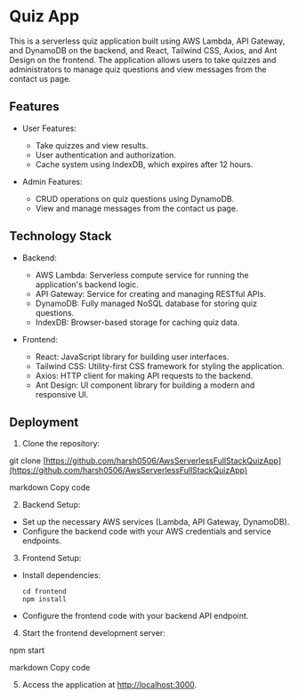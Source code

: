 # Quiz App

This is a serverless quiz application built using AWS Lambda, API Gateway, and DynamoDB on the backend, and React, Tailwind CSS, Axios, and Ant Design on the frontend. The application allows users to take quizzes and administrators to manage quiz questions and view messages from the contact us page.

## Features

- User Features:
  - Take quizzes and view results.
  - User authentication and authorization.
  - Cache system using IndexDB, which expires after 12 hours.

- Admin Features:
  - CRUD operations on quiz questions using DynamoDB.
  - View and manage messages from the contact us page.

## Technology Stack

- Backend:
  - AWS Lambda: Serverless compute service for running the application's backend logic.
  - API Gateway: Service for creating and managing RESTful APIs.
  - DynamoDB: Fully managed NoSQL database for storing quiz questions.
  - IndexDB: Browser-based storage for caching quiz data.

- Frontend:
  - React: JavaScript library for building user interfaces.
  - Tailwind CSS: Utility-first CSS framework for styling the application.
  - Axios: HTTP client for making API requests to the backend.
  - Ant Design: UI component library for building a modern and responsive UI.

## Deployment

1. Clone the repository:

git clone [https://github.com/harsh0506/AwsServerlessFullStackQuizApp](https://github.com/harsh0506/AwsServerlessFullStackQuizApp)

markdown
Copy code

2. Backend Setup:
- Set up the necessary AWS services (Lambda, API Gateway, DynamoDB).
- Configure the backend code with your AWS credentials and service endpoints.

3. Frontend Setup:
- Install dependencies:

  ```
  cd frontend
  npm install
  ```

- Configure the frontend code with your backend API endpoint.

4. Start the frontend development server:

npm start

markdown
Copy code

5. Access the application at [http://localhost:3000](http://localhost:3000).

